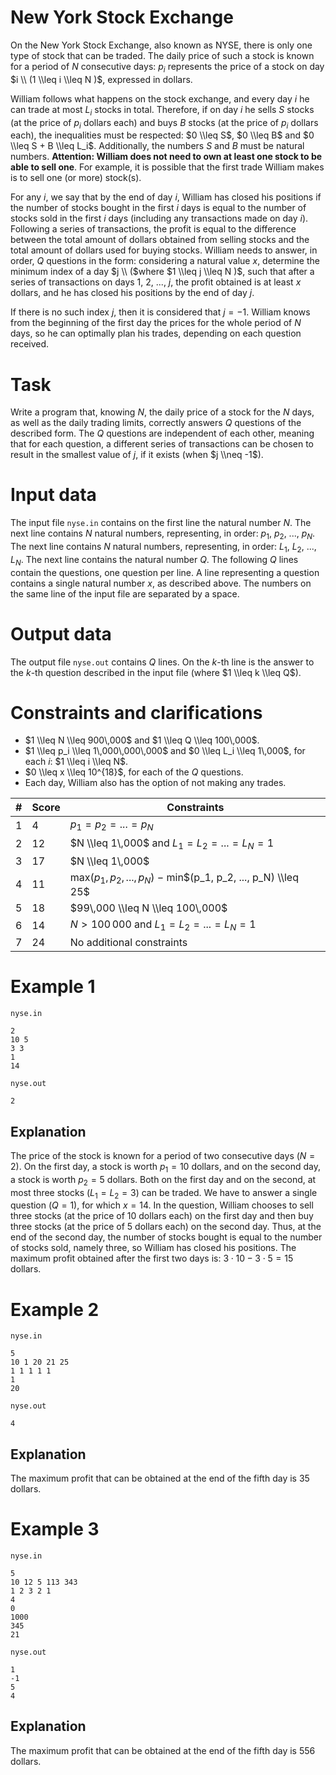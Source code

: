 # New York Stock Exchange

On the New York Stock Exchange, also known as NYSE, there is only one type of stock that can be traded. The daily price of such a stock is known for a period of $N$ consecutive days: $p_i$ represents the price of a stock on day $i \\ (1 \\leq i \\leq N )$, expressed in dollars.

William follows what happens on the stock exchange, and every day $i$ he can trade at most $L_i$ stocks in total. Therefore, if on day $i$ he sells $S$ stocks (at the price of $p_i$ dollars each) and buys $B$ stocks (at the price of $p_i$ dollars each), the inequalities must be respected: $0 \\leq S$, $0 \\leq B$ and $0 \\leq S + B \\leq L_i$. Additionally, the numbers $S$ and $B$ must be natural numbers. **Attention: William does not need to own at least one stock to be able to sell one**. For example, it is possible that the first trade William makes is to sell one (or more) stock(s).

For any $i$, we say that by the end of day $i$, William has closed his positions if the number of stocks bought in the first $i$ days is equal to the number of stocks sold in the first $i$ days (including any transactions made on day $i$). Following a series of transactions, the profit is equal to the difference between the total amount of dollars obtained from selling stocks and the total amount of dollars used for buying stocks. William needs to answer, in order, $Q$ questions in the form: considering a natural value $x$, determine the minimum index of a day $j \\ ($where $1 \\leq j \\leq N )$, such that after a series of transactions on days $1$, $2$, ..., $j$, the profit obtained is at least $x$ dollars, and he has closed his positions by the end of day $j$.

If there is no such index $j$, then it is considered that $j = -1$. William knows from the beginning of the first day the prices for the whole period of $N$ days, so he can optimally plan his trades, depending on each question received.

# Task

Write a program that, knowing $N$, the daily price of a stock for the $N$ days, as well as the daily trading limits, correctly answers $Q$ questions of the described form. The $Q$ questions are independent of each other, meaning that for each question, a different series of transactions can be chosen to result in the smallest value of $j$, if it exists (when $j \\neq -1$).

# Input data

The input file `nyse.in` contains on the first line the natural number $N$. The next line contains $N$ natural numbers, representing, in order: $p_1$, $p_2$, ..., $p_N$. The next line contains $N$ natural numbers, representing, in order: $L_1$, $L_2$, ..., $L_N$. The next line contains the natural number $Q$. The following $Q$ lines contain the questions, one question per line. A line representing a question contains a single natural number $x$, as described above. The numbers on the same line of the input file are separated by a space.

# Output data

The output file `nyse.out` contains $Q$ lines. On the $k$-th line is the answer to the $k$-th question described in the input file (where $1 \\leq k \\leq Q$).

# Constraints and clarifications

* $1 \\leq N \\leq 900\,000$ and $1 \\leq Q \\leq 100\,000$.
* $1 \\leq p_i \\leq 1\,000\,000\,000$ and $0 \\leq L_i \\leq 1\,000$, for each $i$: $1 \\leq i \\leq N$.
* $0 \\leq x \\leq 10^{18}$, for each of the $Q$ questions.
* Each day, William also has the option of not making any trades.

| # | Score | Constraints |
| - | - | - |
| 1 | 4 | $p_1 = p_2 = ... = p_N$ |
| 2 | 12 | $N \\leq 1\,000$ and $L_1 = L_2 = ... = L_N = 1$ |
| 3 | 17 | $N \\leq 1\,000$ |
| 4 | 11 | max$(p_1, p_2, ..., p_N)$ $-$ min$(p_1, p_2, ..., p_N) \\leq 25$ |
| 5 | 18 | $99\,000 \\leq N \\leq 100\,000$ |
| 6 | 14 | $N > 100\,000$ and $L_1 = L_2 = ... = L_N = 1$ |
| 7 | 24 | No additional constraints |

# Example 1

`nyse.in`
```
2
10 5
3 3
1
14
```

`nyse.out`
```
2
```

## Explanation

The price of the stock is known for a period of two consecutive days $(N = 2)$. On the first day, a stock is worth $p_1 = 10$ dollars, and on the second day, a stock is worth $p_2 = 5$ dollars. Both on the first day and on the second, at most three stocks $(L_1 = L_2 = 3)$ can be traded.
We have to answer a single question $(Q = 1)$, for which $x = 14$.
In the question, William chooses to sell three stocks (at the price of $10$ dollars each) on the first day and then buy three stocks (at the price of $5$ dollars each) on the second day. Thus, at the end of the second day, the number of stocks bought is equal to the number of stocks sold, namely three, so William has closed his positions.
The maximum profit obtained after the first two days is: $3 \cdot 10 - 3 \cdot 5 = 15$ dollars.

# Example 2

`nyse.in`
```
5
10 1 20 21 25
1 1 1 1 1
1
20
```

`nyse.out`
```
4
```

## Explanation

The maximum profit that can be obtained at the end of the fifth day is $35$ dollars.

# Example 3

`nyse.in`
```
5
10 12 5 113 343
1 2 3 2 1
4
0
1000
345
21
```

`nyse.out`
```
1
-1
5
4
```

## Explanation

The maximum profit that can be obtained at the end of the fifth day is $556$ dollars.
